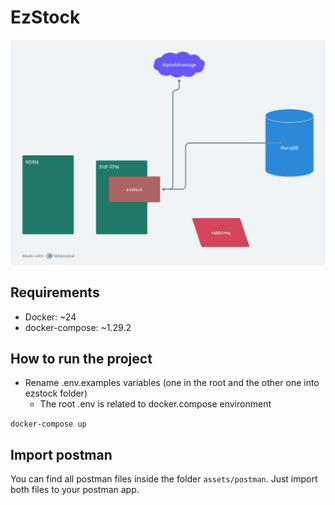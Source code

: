 # EzStock

![Architecture](/assets/images/ezstock.png)

## Requirements
 - Docker: ~24
 - docker-compose: ~1.29.2


## How to run the project

 - Rename .env.examples variables (one in the root and the other one into ezstock folder)
   - The root .env is related to docker.compose environment


`docker-compose up`

## Import postman
You can find all postman files inside the folder `assets/postman`. Just import both files to your postman app.